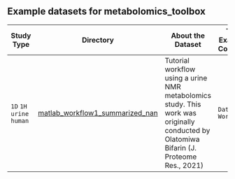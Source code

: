 ## Example datasets for metabolomics_toolbox

|Study Type|Directory|About the Dataset|This Example Contains|This workflow uses|
|-|-|-|-|-|
| `1D` `1H` `urine` `human`|[matlab_workflow1_summarized_nan](https://github.com/edisonomics/metabolomics_toolbox/tree/master/examples/1D_serum/matlab_workflow1_complete_nan)|Tutorial workflow using a urine NMR metabolomics study. This work was originally conducted by Olatomiwa Bifarin (J. Proteome Res., 2021)|`Data` `Workflow`||
